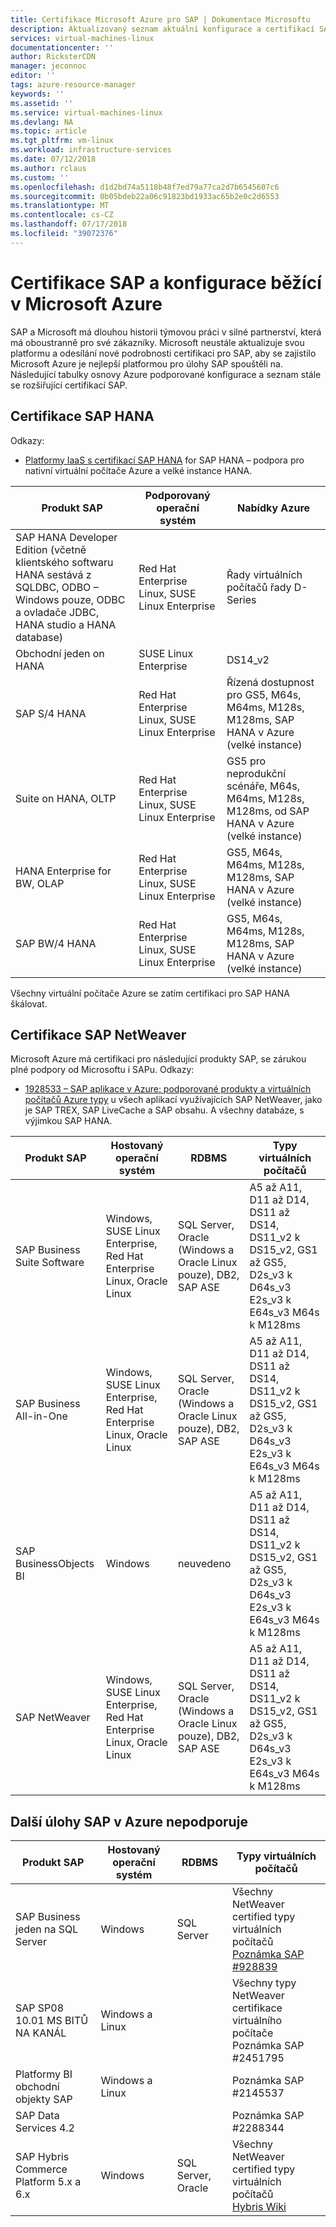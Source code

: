 ```yaml
---
title: Certifikace Microsoft Azure pro SAP | Dokumentace Microsoftu
description: Aktualizovaný seznam aktuální konfigurace a certifikací SAP na platformě Azure.
services: virtual-machines-linux
documentationcenter: ''
author: RicksterCDN
manager: jeconnoc
editor: ''
tags: azure-resource-manager
keywords: ''
ms.assetid: ''
ms.service: virtual-machines-linux
ms.devlang: NA
ms.topic: article
ms.tgt_pltfrm: vm-linux
ms.workload: infrastructure-services
ms.date: 07/12/2018
ms.author: rclaus
ms.custom: ''
ms.openlocfilehash: d1d2bd74a5118b48f7ed79a77ca2d7b6545607c6
ms.sourcegitcommit: 0b05bdeb22a06c91823bd1933ac65b2e0c2d6553
ms.translationtype: MT
ms.contentlocale: cs-CZ
ms.lasthandoff: 07/17/2018
ms.locfileid: "39072376"
---
```

# <a name="sap-certifications-and-configurations-running-on-microsoft-azure"></a>Certifikace SAP a konfigurace běžící v Microsoft Azure

SAP a Microsoft má dlouhou historii týmovou práci v silné partnerství, která má oboustranně pro své zákazníky. Microsoft neustále aktualizuje svou platformu a odesílání nové podrobnosti certifikaci pro SAP, aby se zajistilo Microsoft Azure je nejlepší platformou pro úlohy SAP spouštěli na. Následující tabulky osnovy Azure podporované konfigurace a seznam stále se rozšiřující certifikací SAP. 

## <a name="sap-hana-certifications"></a>Certifikace SAP HANA
Odkazy:

- [Platformy IaaS s certifikací SAP HANA](https://www.sap.com/dmc/exp/2014-09-02-hana-hardware/enEN/iaas.html#categories=Microsoft%20Azure) for SAP HANA – podpora pro nativní virtuální počítače Azure a velké instance HANA.

| Produkt SAP | Podporovaný operační systém | Nabídky Azure |
| --- | --- | --- |
| SAP HANA Developer Edition (včetně klientského softwaru HANA sestává z SQLDBC, ODBO – Windows pouze, ODBC a ovladače JDBC, HANA studio a HANA database) | Red Hat Enterprise Linux, SUSE Linux Enterprise | Řady virtuálních počítačů řady D-Series |
| Obchodní jeden on HANA | SUSE Linux Enterprise | DS14_v2 |
| SAP S/4 HANA | Red Hat Enterprise Linux, SUSE Linux Enterprise | Řízená dostupnost pro GS5, M64s, M64ms, M128s, M128ms, SAP HANA v Azure (velké instance) |
| Suite on HANA, OLTP | Red Hat Enterprise Linux, SUSE Linux Enterprise | GS5 pro neprodukční scénáře, M64s, M64ms, M128s, M128ms, od SAP HANA v Azure (velké instance) |
| HANA Enterprise for BW, OLAP | Red Hat Enterprise Linux, SUSE Linux Enterprise | GS5, M64s, M64ms, M128s, M128ms, SAP HANA v Azure (velké instance) |
| SAP BW/4 HANA | Red Hat Enterprise Linux, SUSE Linux Enterprise | GS5, M64s, M64ms, M128s, M128ms, SAP HANA v Azure (velké instance) |

Všechny virtuální počítače Azure se zatím certifikaci pro SAP HANA škálovat.

## <a name="sap-netweaver-certifications"></a>Certifikace SAP NetWeaver
Microsoft Azure má certifikaci pro následující produkty SAP, se zárukou plné podpory od Microsoftu i SAPu.
Odkazy:

- [1928533 – SAP aplikace v Azure: podporované produkty a virtuálních počítačů Azure typy](https://launchpad.support.sap.com/#/notes/1928533) u všech aplikací využívajících SAP NetWeaver, jako je SAP TREX, SAP LiveCache a SAP obsahu. A všechny databáze, s výjimkou SAP HANA.


| Produkt SAP | Hostovaný operační systém | RDBMS | Typy virtuálních počítačů |
| --- | --- | --- | --- |
| SAP Business Suite Software | Windows, SUSE Linux Enterprise, Red Hat Enterprise Linux, Oracle Linux |SQL Server, Oracle (Windows a Oracle Linux pouze), DB2, SAP ASE |A5 až A11, D11 až D14, DS11 až DS14, DS11_v2 k DS15_v2, GS1 až GS5, D2s_v3 k D64s_v3 E2s_v3 k E64s_v3 M64s k M128ms |
| SAP Business All-in-One | Windows, SUSE Linux Enterprise, Red Hat Enterprise Linux, Oracle Linux |SQL Server, Oracle (Windows a Oracle Linux pouze), DB2, SAP ASE |A5 až A11, D11 až D14, DS11 až DS14, DS11_v2 k DS15_v2, GS1 až GS5, D2s_v3 k D64s_v3 E2s_v3 k E64s_v3 M64s k M128ms |
| SAP BusinessObjects BI | Windows |neuvedeno |A5 až A11, D11 až D14, DS11 až DS14, DS11_v2 k DS15_v2, GS1 až GS5, D2s_v3 k D64s_v3 E2s_v3 k E64s_v3 M64s k M128ms |
| SAP NetWeaver | Windows, SUSE Linux Enterprise, Red Hat Enterprise Linux, Oracle Linux |SQL Server, Oracle (Windows a Oracle Linux pouze), DB2, SAP ASE |A5 až A11, D11 až D14, DS11 až DS14, DS11_v2 k DS15_v2, GS1 až GS5, D2s_v3 k D64s_v3 E2s_v3 k E64s_v3 M64s k M128ms |

## <a name="other-sap-workload-supported-on-azure"></a>Další úlohy SAP v Azure nepodporuje

| Produkt SAP | Hostovaný operační systém | RDBMS | Typy virtuálních počítačů |
| --- | --- | --- | --- |
| SAP Business jeden na SQL Server | Windows  | SQL Server | Všechny NetWeaver certified typy virtuálních počítačů<br /> [Poznámka SAP #928839](https://launchpad.support.sap.com/#/notes/928839) |
| SAP SP08 10.01 MS BITŮ NA KANÁL | Windows a Linux | | Všechny typy NetWeaver certifikace virtuálního počítače<br /> Poznámka SAP #2451795 |
| Platformy BI obchodní objekty SAP | Windows a Linux | | Poznámka SAP #2145537 |
| SAP Data Services 4.2 | | | Poznámka SAP #2288344 |
| SAP Hybris Commerce Platform 5.x a 6.x | Windows | SQL Server, Oracle | Všechny NetWeaver certified typy virtuálních počítačů<br /> [Hybris Wiki](https://wiki.hybris.com/display/SUP/Using+the+hybris+Platform+with+the+Cloud) |
